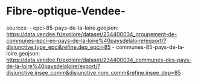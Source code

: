 # Fibre-optique-Vendee-

sources:
    - epci-85-pays-de-la-loire.geojson: https://data.vendee.fr/explore/dataset/234400034_groupement-de-communes-epci-en-pays-de-la-loire%40paysdelaloire/export/?disjunctive.type_epci&refine.dep_epci=85
    - communes-85-pays-de-la-loire.geojson: https://data.vendee.fr/explore/dataset/234400034_communes-des-pays-de-la-loire%40paysdelaloire/export/?disjunctive.insee_comm&disjunctive.nom_comm&refine.insee_dep=85